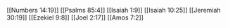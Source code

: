 [[Numbers 14:19]]
[[Psalms 85:4]]
[[Isaiah 1:9]]
[[Isaiah 10:25]]
[[Jeremiah 30:19]]
[[Ezekiel 9:8]]
[[Joel 2:17]]
[[Amos 7:2]]
